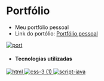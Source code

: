 # Portfólio
* Meu portfólio pessoal
* Link do portólio: [Portfólio pessoal](https://pedro-portfolio06.netlify.app/)

[![port](https://user-images.githubusercontent.com/110836621/191549948-442a1a5c-683c-4c1f-a10a-19a7a5b33690.png)
](https://pedro-portfolio06.netlify.app/)


* #### Tecnologias utilizadas

[![html](https://user-images.githubusercontent.com/110836621/190482986-2a2e37aa-8cb4-4b0f-bf8f-68a75d0dd04c.png)
](https://developer.mozilla.org/pt-BR/docs/Web/HTML)
[![css-3 (1)](https://user-images.githubusercontent.com/110836621/190483090-0ac9bf9f-44b8-4417-b96f-aa62021181f7.png)
](https://developer.mozilla.org/pt-BR/docs/Web/CSS)
[![script-java](https://user-images.githubusercontent.com/110836621/190483210-081a5f37-314f-4f81-9643-c977aa886a01.png)
](https://developer.mozilla.org/pt-BR/docs/Web/JavaScript)
